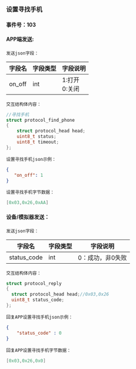 ### 设置寻找手机

#### 事件号：103

#### **APP端发送**:

`发送json字段：`

| 字段名 | 字段类型 | 字段说明               |
| ------ | -------- | ---------------------- |
| on_off | int      | 1:打开<br />0:关闭 |

`交互结构体内容：`

```c
//寻找手机
struct protocol_find_phone
{
    struct protocol_head head;
    uint8_t status;
    uint8_t timeout;
};
```

`设置寻找手机json示例：`

```json
{
   "on_off": 1
}
```

`设置寻找手机字节数据：`

```c
[0x03,0x26,0xAA]
```



#### **设备/模拟器发送**：

`发送json字段：`

| 字段名      | 字段类型 | 字段说明         |
| ----------- | -------- | ---------------- |
| status_code | int      | 0：成功，非0失败 |

`交互结构体内容：`

```c
struct protocol_reply
{
  struct protocol_head head;//0x03,0x26
  uint8_t status_code;
};
```

`回复APP设置寻找手机json示例：`

```json
{
    "status_code" : 0
}
```

`回复APP设置寻找手机字节数据：`

```c
[0x03,0x26,0x0]
```

